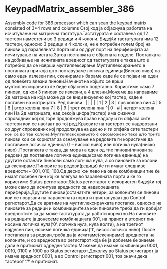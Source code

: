 # KeypadMatrix_assembler_386
Assembly code for 386 processor which can scan the keypad matrix consisted of 3*4 rows and columns
Овој код ја објаснува работата на исчитување на матрична тастатура.Тастатурата е составена од 12 тастери наместени во 3 редици и 4 колони.
Бидејќи тастатурата има 12 тастери, односно 3 редици и 4 колони, не е потребен голем број на пинови од паралелната порта или од друг порт на периферијата за исчитување на истата.Затоа постапката е објасната подоле.
Постапката на добивање на исчитаната вредност од тастатурата е таква што е потребно да се изврши мултиплексирање.Мултиплексирањето е постапката при која што поставуваме логичка единица(Високо ниво) на само еден излезен пин, скенираме и бараме каде ќе се појави на еден од повеќето влезни пинови.Начинот на којшто се врши мултиплексирањето ќе биде објаснето подетално.
Користиме само 7 пинови, од кои 3 пинови се излезни, а 4 влезни.Можеме да направиме 2д матрица на која може да се види визуелно кој тастер, каде е поставен на матрицата.
Ред пинови				| | | | | |
					1 | 2 | 3  | прв колона пин
                                                               4 | 5 | 6 | втор колона пин
7 | 8 | 9 | трет колона пин
             ^| 0 | # | четврт колона пин
На 2д матрицата, над секоја цифра(тастер) има физички спроводник кој од горе продолжува право надолу и ги опфаќа сите тастери кои се наоѓаат во тој ред.Краевите на тастерот се надоврзани со друг спроводник кој продолжува на десно и ги опфаќа сите тастери кои се во таа колона.Мултиплексирањето e овозможено така што трите пинови кои се користат за означување на редовите ги користиме да поставиме логичка единица (1 – високо ниво) или логичка нула(ниско ниво) .Постапката е таква, да мора на еден од тие пинови(пинови за редови) да поставиме логичка единица(само логичка единица) на другите останати пиноови само логичка нула, а со пиновите за колони да скенираме.Пиновите за редови(редици) ќе ги имаат следниве вредности – 001, 010, 100.Од десно кон лево на овие комбинации тие ќе имаат посебен пин кој ќе влегува во паралелната порта и ќе го користиме Status регистарот.Status регистарот е искористен бидејќи тој може само да исчитува вредности од надворешната периферија.Другите пинови(останатите четири, за колоните) се пинови кои се поврзани на паралелната порта и пристапуваат до Control регистарот.Да се вратиме на мултиплексирачката постапка, односно на пиновите за редици и комбинациите за кои пиновите треба да ги добијат вредностите за да може тастатурата да работи коректно.На пиновите на редиците ја донесеме комбинацијата 001, на првиот и вториот пин носиме логичка нула(‘0‘, логичка нула, нула волти), а на третиот најдесен пин, носиме логичка единица(‘1‘, висок логичко ниво).После постапката за редови,треба да ја исчитаме(скенираме) вредноста на колоните, и со вредноста во регистарот која ќе ја добиеме ќе знаеме дали е притиснат одреден тастер.Можеме да имаме комбинации 0001, 0010, 0100 и 1000 во Status регистарот.Доколку во Status регистарот ја имаме вредност 0001, а во Control регистарот 001, тоа значи дека тастерот ‘#’ e притиснат.
